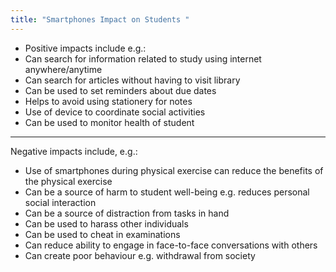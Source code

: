 ```yaml
---
title: "Smartphones Impact on Students "
--- 
```

- Positive impacts include e.g.:
- Can search for information related to study using internet anywhere/anytime
- Can search for articles without having to visit  library
- Can be used to set reminders about due dates
- Helps to avoid using stationery for notes
- Use of device to coordinate social activities
- Can be used to monitor health of student

---

Negative impacts include, e.g.:

- Use of smartphones during physical exercise can reduce the benefits of the physical exercise
- Can be a source of harm to student well-being e.g. reduces personal social interaction
- Can be a source of distraction from tasks in hand
- Can be used to harass other individuals
- Can be used to cheat in examinations
- Can reduce ability to engage in face-to-face conversations with others
- Can create poor behaviour e.g. withdrawal from society